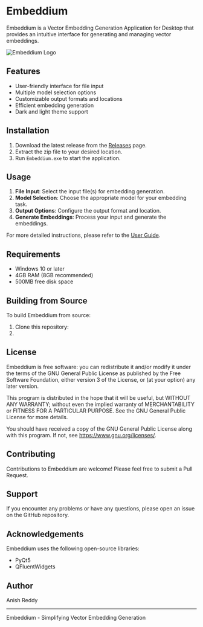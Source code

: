 # Embeddium

Embeddium is a Vector Embedding Generation Application for Desktop that provides an intuitive interface for generating and managing vector embeddings.

![Embeddium Logo](path/to/logo.png)

## Features

- User-friendly interface for file input
- Multiple model selection options
- Customizable output formats and locations
- Efficient embedding generation
- Dark and light theme support

## Installation

1. Download the latest release from the [Releases](https://github.com/yourusername/embeddium/releases) page.
2. Extract the zip file to your desired location.
3. Run `Embeddium.exe` to start the application.

## Usage

1. **File Input**: Select the input file(s) for embedding generation.
2. **Model Selection**: Choose the appropriate model for your embedding task.
3. **Output Options**: Configure the output format and location.
4. **Generate Embeddings**: Process your input and generate the embeddings.

For more detailed instructions, please refer to the [User Guide](link-to-user-guide).

## Requirements

- Windows 10 or later
- 4GB RAM (8GB recommended)
- 500MB free disk space

## Building from Source

To build Embeddium from source:

1. Clone this repository:
2. 
## License

Embeddium is free software: you can redistribute it and/or modify it under the terms of the GNU General Public License as published by the Free Software Foundation, either version 3 of the License, or (at your option) any later version.

This program is distributed in the hope that it will be useful, but WITHOUT ANY WARRANTY; without even the implied warranty of MERCHANTABILITY or FITNESS FOR A PARTICULAR PURPOSE. See the GNU General Public License for more details.

You should have received a copy of the GNU General Public License along with this program. If not, see <https://www.gnu.org/licenses/>.

## Contributing

Contributions to Embeddium are welcome! Please feel free to submit a Pull Request.

## Support

If you encounter any problems or have any questions, please open an issue on the GitHub repository.

## Acknowledgements

Embeddium uses the following open-source libraries:
- PyQt5
- QFluentWidgets

## Author

Anish Reddy

---

Embeddium - Simplifying Vector Embedding Generation
